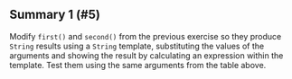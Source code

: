 ## Summary 1 (#5)

Modify `first()` and `second()` from the previous exercise so they produce
`String` results using a `String` template, substituting the values of the
arguments and showing the result by calculating an expression within the
template. Test them using the same arguments from the table above.